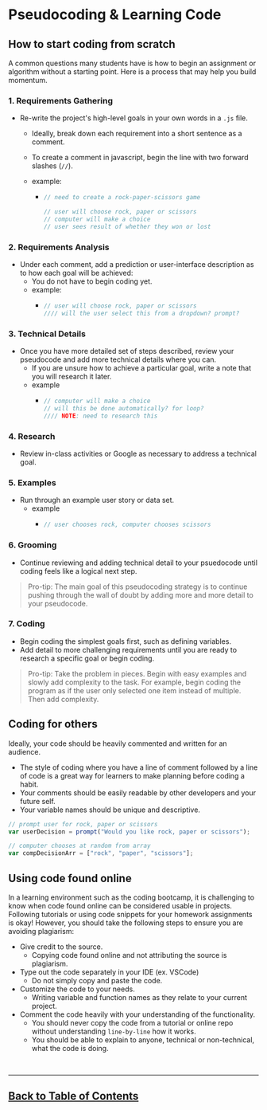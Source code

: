 # Pseudocoding & Learning Code

## How to start coding from scratch

A common questions many students have is how to begin an assignment or algorithm without a starting point. Here is a process that may help you build momentum.

### 1. Requirements Gathering

- Re-write the project's high-level goals in your own words in a `.js` file.

  - Ideally, break down each requirement into a short sentence as a comment.
  - To create a comment in javascript, begin the line with two forward slashes (`//`).
  - example:

    - ```js
      // need to create a rock-paper-scissors game

      // user will choose rock, paper or scissors
      // computer will make a choice
      // user sees result of whether they won or lost
      ```

### 2. Requirements Analysis

- Under each comment, add a prediction or user-interface description as to how each goal will be achieved:
  - You do not have to begin coding yet.
  - example:
    - ```js
      // user will choose rock, paper or scissors
      //// will the user select this from a dropdown? prompt?
      ```

### 3. Technical Details

- Once you have more detailed set of steps described, review your pseudocode and add more technical details where you can.
  - If you are unsure how to achieve a particular goal, write a note that you will research it later.
  - example
    - ```js
      // computer will make a choice
      // will this be done automatically? for loop?
      //// NOTE: need to research this
      ```

### 4. Research

- Review in-class activities or Google as necessary to address a technical goal.

### 5. Examples

- Run through an example user story or data set.
  - example
    - ```js
      // user chooses rock, computer chooses scissors
      ```

### 6. Grooming

- Continue reviewing and adding technical detail to your psuedocode until coding feels like a logical next step.

> Pro-tip: The main goal of this pseudocoding strategy is to continue pushing through the wall of doubt by adding more and more detail to your pseudocode.

### 7. Coding

- Begin coding the simplest goals first, such as defining variables.
- Add detail to more challenging requirements until you are ready to research a specific goal or begin coding.

> Pro-tip: Take the problem in pieces. Begin with easy examples and slowly add complexity to the task. For example, begin coding the program as if the user only selected one item instead of multiple. Then add complexity.

## Coding for others

Ideally, your code should be heavily commented and written for an audience.

- The style of coding where you have a line of comment followed by a line of code is a great way for learners to make planning before coding a habit.
- Your comments should be easily readable by other developers and your future self.
- Your variable names should be unique and descriptive.

```js
// prompt user for rock, paper or scissors
var userDecision = prompt("Would you like rock, paper or scissors");

// computer chooses at random from array
var compDecisionArr = ["rock", "paper", "scissors"];
```

## Using code found online

In a learning environment such as the coding bootcamp, it is challenging to know when code found online can be considered usable in projects. Following tutorials or using code snippets for your homework assignments is okay! However, you should take the following steps to ensure you are avoiding plagiarism:

- Give credit to the source.
  - Copying code found online and not attributing the source is plagiarism.
- Type out the code separately in your IDE (ex. VSCode)
  - Do not simply copy and paste the code.
- Customize the code to your needs.
  - Writing variable and function names as they relate to your current project.
- Comment the code heavily with your understanding of the functionality.
  - You should never copy the code from a tutorial or online repo without understanding `line-by-line` how it works. 
  - You should be able to explain to anyone, technical or non-technical, what the code is doing.

<br>
<hr>


## [Back to Table of Contents](./README.md)